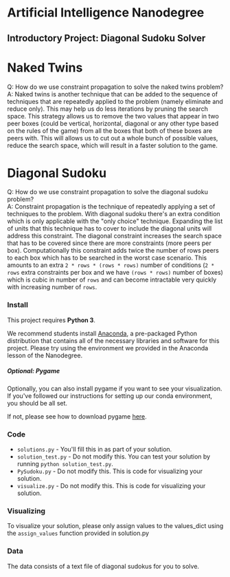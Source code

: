 # Artificial Intelligence Nanodegree
## Introductory Project: Diagonal Sudoku Solver

# Naked Twins
Q: How do we use constraint propagation to solve the naked twins problem?  
A: Naked twins is another technique that can be added to the sequence of techniques that are repeatedly applied to the problem (namely eliminate and reduce only). This may help us do less iterations by pruning the search space. This strategy allows us to remove the two values that appear in two peer boxes (could be vertical, horizontal, diagonal or any other type based on the rules of the game) from all the boxes that both of these boxes are peers with. This will allows us to cut out a whole bunch of possible values, reduce the search space, which will result in a faster solution to the game.

# Diagonal Sudoku
Q: How do we use constraint propagation to solve the diagonal sudoku problem?  
A: Constraint propagation is the technique of repeatedly applying a set of techniques to the problem. With diagonal sudoku there's an extra condition which is only applicable with the "only choice" technique. Expanding the list of units that this technique has to cover to include the diagonal units will address this constraint. The diagonal constraint increases the search space that has to be covered since there are more constraints (more peers per box). Computationally this constraint adds twice the number of rows peers to each box which has to be searched in the worst case scenario. This amounts to an extra `2 * rows * (rows * rows)` number of conditions (`2 * rows` extra constraints per box and we have `(rows * rows)` number of boxes) which is cubic in number of `rows` and can become intractable very quickly with increasing number of `rows`.

### Install

This project requires **Python 3**.

We recommend students install [Anaconda](https://www.continuum.io/downloads), a pre-packaged Python distribution that contains all of the necessary libraries and software for this project. 
Please try using the environment we provided in the Anaconda lesson of the Nanodegree.

##### Optional: Pygame

Optionally, you can also install pygame if you want to see your visualization. If you've followed our instructions for setting up our conda environment, you should be all set.

If not, please see how to download pygame [here](http://www.pygame.org/download.shtml).

### Code

* `solutions.py` - You'll fill this in as part of your solution.
* `solution_test.py` - Do not modify this. You can test your solution by running `python solution_test.py`.
* `PySudoku.py` - Do not modify this. This is code for visualizing your solution.
* `visualize.py` - Do not modify this. This is code for visualizing your solution.

### Visualizing

To visualize your solution, please only assign values to the values_dict using the ```assign_values``` function provided in solution.py

### Data

The data consists of a text file of diagonal sudokus for you to solve.